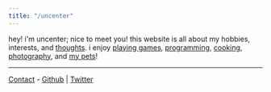 ```yaml
---
title: "/uncenter"
---
```


hey! i'm uncenter; nice to meet you!
this website is all about my hobbies, interests, and [thoughts](https://uncenter.org/blog). 
i enjoy [playing games](https://uncenter.org/games), [programming](https://uncenter.org/code), [cooking](https://uncenter.org/cooking), [photography](https://uncenter.org/foto), and [my pets](https://uncenter.org/pets)!



-----

[Contact](uncenteristaken@gmail.com) - [Github](https://github.com/intricateavocado) | [Twitter](https://twitter.com/uncenteristaken)


